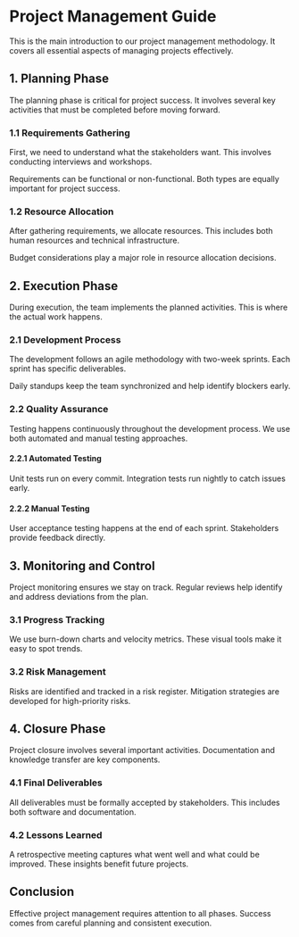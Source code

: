 # Project Management Guide

This is the main introduction to our project management methodology. It covers all essential aspects of managing projects effectively.

## 1. Planning Phase

The planning phase is critical for project success. It involves several key activities that must be completed before moving forward.

### 1.1 Requirements Gathering

First, we need to understand what the stakeholders want. This involves conducting interviews and workshops.

Requirements can be functional or non-functional. Both types are equally important for project success.

### 1.2 Resource Allocation

After gathering requirements, we allocate resources. This includes both human resources and technical infrastructure.

Budget considerations play a major role in resource allocation decisions.

## 2. Execution Phase

During execution, the team implements the planned activities. This is where the actual work happens.

### 2.1 Development Process

The development follows an agile methodology with two-week sprints. Each sprint has specific deliverables.

Daily standups keep the team synchronized and help identify blockers early.

### 2.2 Quality Assurance

Testing happens continuously throughout the development process. We use both automated and manual testing approaches.

#### 2.2.1 Automated Testing

Unit tests run on every commit. Integration tests run nightly to catch issues early.

#### 2.2.2 Manual Testing

User acceptance testing happens at the end of each sprint. Stakeholders provide feedback directly.

## 3. Monitoring and Control

Project monitoring ensures we stay on track. Regular reviews help identify and address deviations from the plan.

### 3.1 Progress Tracking

We use burn-down charts and velocity metrics. These visual tools make it easy to spot trends.

### 3.2 Risk Management

Risks are identified and tracked in a risk register. Mitigation strategies are developed for high-priority risks.

## 4. Closure Phase

Project closure involves several important activities. Documentation and knowledge transfer are key components.

### 4.1 Final Deliverables

All deliverables must be formally accepted by stakeholders. This includes both software and documentation.

### 4.2 Lessons Learned

A retrospective meeting captures what went well and what could be improved. These insights benefit future projects.

## Conclusion

Effective project management requires attention to all phases. Success comes from careful planning and consistent execution.